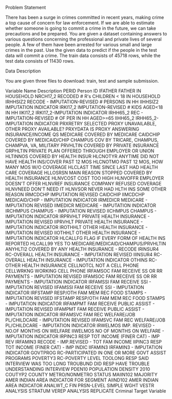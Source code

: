 Problem Statement

There has been a surge in crimes committed in recent years, making crime a top cause of concern for law enforcement. If we are able to estimate whether someone is going to commit a crime in the future, we can take precautions and be prepared. You are given a dataset containing answers to various questions concerning the professional and private lives of several people. A few of them have been arrested for various small and large crimes in the past. Use the given data to predict if the people in the test data will commit a crime. The train data consists of 45718 rows, while the test data consists of 11430 rows.

Data Description

You are given three files to download: train, test and sample submission.

Variable Name	Description
PERID		Person ID
IFATHER		FATHER IN HOUSEHOLD
NRCH17_2	RECODED # R's CHILDREN < 18 IN HOUSEHOLD
IRHHSIZ2	RECODE - IMPUTATION-REVISED # PERSONS IN HH
IIHHSIZ2	IMPUTATION INDICATOR
IRKI17_2	IMPUTATION-REVISED # KIDS AGED<18 IN HH
IIKI17_2	IRKI17_2-IMPUTATION INDICATOR
IRHH65_2	REC - IMPUTATION-REVISED # OF PER IN HH AGED>=65
IIHH65_2	IRHH65_2-IMPUTATION INDICATOR
PRXRETRY	SELECTED PROXY UNAVAILABLE, OTHER PROXY AVAILABLE?
PRXYDATA	IS PROXY ANSWERING INSURANCE/INCOME QS
MEDICARE	COVERED BY MEDICARE
CAIDCHIP	COVERED BY MEDICAID/CHIP
CHAMPUS		COV BY TRICARE, CHAMPUS, CHAMPVA, VA, MILITARY
PRVHLTIN	COVERED BY PRIVATE INSURANCE
GRPHLTIN	PRIVATE PLAN OFFERED THROUGH EMPLOYER OR UNION
HLTINNOS	COVERED BY HEALTH INSUR
HLCNOTYR	ANYTIME DID NOT HAVE HEALTH INS/COVER PAST 12 MOS
HLCNOTMO	PAST 12 MOS, HOW MANY MOS W/O COVERAGE
HLCLAST		TIME SINCE LAST HAD HEALTH CARE COVERAGE
HLLOSRSN	MAIN REASON STOPPED COVERED BY HEALTH INSURANCE
HLNVCOST	COST TOO HIGH
HLNVOFFR	EMPLOYER DOESN'T OFFER
HLNVREF		INSURANCE COMPANY REFUSED COVERAGE
HLNVNEED	DON'T NEED IT
HLNVSOR		NEVER HAD HLTH INS SOME OTHER REASON
IRMCDCHP	IMPUTATION REVISED CAIDCHIP
IIMCDCHP	MEDICAID/CHIP - IMPUTATION INDICATOR
IRMEDICR	MEDICARE - IMPUTATION REVISED
IIMEDICR	MEDICARE - IMPUTATION INDICATOR
IRCHMPUS	CHAMPUS - IMPUTATION REVISED
IICHMPUS	CHAMPUS - IMPUTATION INDICATOR
IRPRVHLT	PRIVATE HEALTH INSURANCE - IMPUTATION REVISED
IIPRVHLT	PRIVATE HEALTH INSURANCE - IMPUTATION INDICATOR
IROTHHLT	OTHER HEALTH INSURANCE - IMPUTATION REVISED
IIOTHHLT	OTHER HEALTH INSURANCE - IMPUTATION INDICATOR
HLCALLFG	FLAG IF EVERY FORM OF HEALTH INS REPORTED
HLCALL99	YES TO MEDICARE/MEDICAID/CHAMPUS/PRVHLTIN
ANYHLTI2	COVERED BY ANY HEALTH INSURANCE - RECODE
IRINSUR4	RC-OVERALL HEALTH INSURANCE - IMPUTATION REVISED
IIINSUR4	RC-OVERALL HEALTH INSURANCE - IMPUTATION INDICATOR
OTHINS		RC-OTHER HEALTH INSURANCE
CELLNOTCL	NOT A CELL PHONE
CELLWRKNG	WORKING CELL PHONE
IRFAMSOC	FAM RECEIVE SS OR RR PAYMENTS - IMPUTATION REVISED
IIFAMSOC	FAM RECEIVE SS OR RR PAYMENTS - IMPUTATION INDICATOR
IRFAMSSI	FAM RECEIVE SSI - IMPUTATION REVISED
IIFAMSSI	FAM RECEIVE SSI - IMPUTATION INDICATOR
IRFSTAMP	RESP/OTH FAM MEM REC FOOD STAMPS - IMPUTATION REVISED
IIFSTAMP	RESP/OTH FAM MEM REC FOOD STAMPS - IMPUTATION INDICATOR
IRFAMPMT	FAM RECEIVE PUBLIC ASSIST - IMPUTATION REVISED
IIFAMPMT	FAM RECEIVE PUBLIC ASSIST - IMPUTATION INDICATOR
IRFAMSVC	FAM REC WELFARE/JOB PL/CHILDCARE - IMPUTATION REVISED
IIFAMSVC	FAM REC WELFARE/JOB PL/CHILDCARE - IMPUTATION INDICATOR
IRWELMOS	IMP. REVISED - NO.OF MONTHS ON WELFARE
IIWELMOS	NO OF MONTHS ON WELFARE - IMPUTATION INDICATOR
IRPINC3		RESP TOT INCOME (FINER CAT) - IMP REV
IRFAMIN3	RECODE - IMP.REVISED - TOT FAM INCOME
IIPINC3		RESP TOT INCOME (FINER CAT) - IMP INDIC
IIFAMIN3	IRFAMIN3 - IMPUTATION INDICATOR
GOVTPROG	RC-PARTICIPATED IN ONE OR MORE GOVT ASSIST PROGRAMS
POVERTY3	RC-POVERTY LEVEL
TOOLONG		RESP SAID INTERVIEW WAS TOO LONG
TROUBUND	DID RESP HAVE TROUBLE UNDERSTANDING INTERVIEW
PDEN10		POPULATION DENSITY 2010
COUTYP2		COUNTY METRO/NONMETRO STATUS
MAIIN102	MAJORITY AMER INDIAN AREA INDICATOR FOR SEGMENT
AIIND102	AMER INDIAN AREA INDICATOR
ANALWT_C	FIN PRSN-LEVEL SIMPLE WGHT
VESTR		ANALYSIS STRATUM
VEREP		ANALYSIS REPLICATE
Criminal	Target Variable